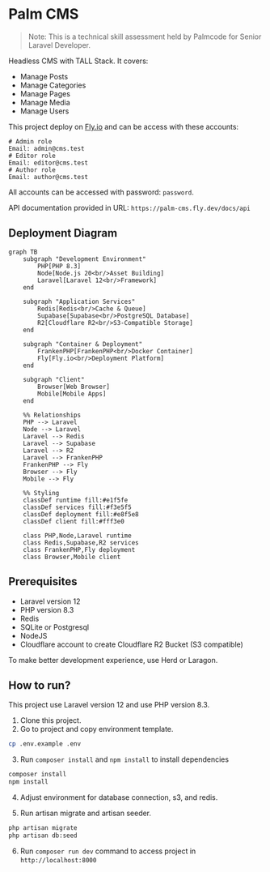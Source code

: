 # Palm CMS

> Note: This is a technical skill assessment held by Palmcode for Senior Laravel Developer.

Headless CMS with TALL Stack. It covers:

- Manage Posts
- Manage Categories
- Manage Pages
- Manage Media
- Manage Users

This project deploy on [Fly.io](https://fly.io) and can be access with these accounts:

```
# Admin role
Email: admin@cms.test
# Editor role
Email: editor@cms.test
# Author role
Email: author@cms.test
```

All accounts can be accessed with password: `password`.

API documentation provided in URL: `https://palm-cms.fly.dev/docs/api`

## Deployment Diagram

```mermaid
graph TB
    subgraph "Development Environment"
        PHP[PHP 8.3]
        Node[Node.js 20<br/>Asset Building]
        Laravel[Laravel 12<br/>Framework]
    end
    
    subgraph "Application Services"
        Redis[Redis<br/>Cache & Queue]
        Supabase[Supabase<br/>PostgreSQL Database]
        R2[Cloudflare R2<br/>S3-Compatible Storage]
    end
    
    subgraph "Container & Deployment"
        FrankenPHP[FrankenPHP<br/>Docker Container]
        Fly[Fly.io<br/>Deployment Platform]
    end
    
    subgraph "Client"
        Browser[Web Browser]
        Mobile[Mobile Apps]
    end
    
    %% Relationships
    PHP --> Laravel
    Node --> Laravel
    Laravel --> Redis
    Laravel --> Supabase
    Laravel --> R2
    Laravel --> FrankenPHP
    FrankenPHP --> Fly
    Browser --> Fly
    Mobile --> Fly
    
    %% Styling
    classDef runtime fill:#e1f5fe
    classDef services fill:#f3e5f5
    classDef deployment fill:#e8f5e8
    classDef client fill:#fff3e0
    
    class PHP,Node,Laravel runtime
    class Redis,Supabase,R2 services
    class FrankenPHP,Fly deployment
    class Browser,Mobile client
```

## Prerequisites

- Laravel version 12
- PHP version 8.3
- Redis
- SQLite or Postgresql
- NodeJS
- Cloudflare account to create Cloudflare R2 Bucket (S3 compatible)

To make better development experience, use Herd or Laragon.

## How to run?

This project use Laravel version 12 and use PHP version 8.3.

1. Clone this project.
2. Go to project and copy environment template.

```sh
cp .env.example .env
```

3. Run `composer install` and `npm install` to install dependencies

```sh
composer install
npm install
```

4. Adjust environment for database connection, s3, and redis.

5. Run artisan migrate and artisan seeder.

```sh
php artisan migrate
php artisan db:seed
```

6. Run `composer run dev` command to access project in `http://localhost:8000`
